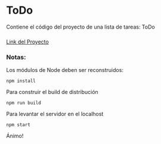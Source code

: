 # ToDo
Contiene el código del proyecto de una lista de tareas: ToDo

###
[Link del Proyecto](https://alxsandoval.github.io/ToDo/)


### Notas:
Los módulos de Node deben ser reconstruidos:
```
npm install
```

Para construir el build de distribución
```
npm run build
```

Para levantar el servidor en el localhost
```
npm start
```

Ánimo!
